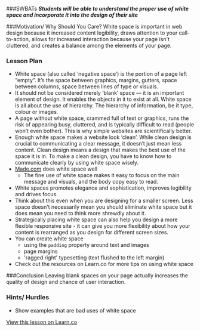 ###SWBATs
***Students will be able to understand the proper use of white space and incorporate it into the design of their site***

###Motivation/ Why Should You Care?
White space is important in web design because it increased content legibility, draws attention to your call-to-action, allows for increased interaction because your page isn't cluttered, and creates a balance among the elements of your page.

### Lesson Plan
+ White space (also called ‘negative space’) is the portion of a page left “empty”. It’s the space between graphics, margins, gutters, space between columns, space between lines of type or visuals.
+ It should not be considered merely ‘blank’ space — it is an important element of design. It enables the objects in it to exist at all. White space is all about the use of hierarchy. The hierarchy of information, be it type, colour or images.
+ A page without white space, crammed full of text or graphics, runs the risk of appearing busy, cluttered, and is typically difficult to read (people won’t even bother). This is why simple websites are scientifically better.
+ Enough white space makes a website look ‘clean’. While clean design is crucial to communicating a clear message, it doesn’t just mean less content. Clean design means a design that makes the best use of the space it is in. To make a clean design, you have to know how to communicate clearly by using white space wisely.
+ [Made.com](http://www.made.com/) does white space well
  * The fine use of white space makes it easy to focus on the main message and visuals, and the body copy easy to read.
+ White spaces promotes elegance and sophistication, improves legibility and drives focus.
+ Think about this even when you are designing for a smaller screen. Less space doesn’t necessarily mean you should eliminate white space but it does mean you need to think more shrewdly about it.
+ Strategically placing white space can also help you design a more flexible responsive site - it can give you more flexibility about how your content is rearranged as you design for different screen sizes.
+ You can create white space
  * using the `padding` property around text and images
  * page margins
  * 'ragged right' typesetting (text flushed to the left margin)
+ Check out the resources on Learn.co for more tips on using white space

###Conclusion
Leaving blank spaces on your page actually increases the quality of design and chance of user interaction.

### Hints/ Hurdles
+ Show examples that are bad uses of white space


<a href='https://learn.co/lessons/hs-intro-web-design-teachers-guide-white-space' data-visibility='hidden'>View this lesson on Learn.co</a>
